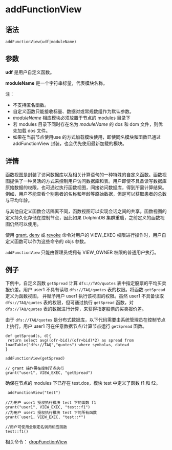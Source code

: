 # addFunctionView

## 语法

`addFunctionView(udf|moduleName)`

## 参数

**udf** 是用户自定义函数。

**moduleName** 是一个字符串标量，代表模块名称。

注：

* 不支持匿名函数。
* 自定义函数只能接收标量、数据对或常规数组作为默认参数。
* *moduleName* 相应模块必须放置于节点的 modules 目录下
* 若 modules 目录下同时存在名为 *moduleName* 的 dos 和 dom 文件，则优先加载 dos 文件。
* 如果在当前节点使用use <moduleName> 的方式加载模块使用，即使同名模块和函数已通过
  addFunctionView 封装，也会优先使用最新加载的模块。

## 详情

函数视图是封装了访问数据库以及相关计算语句的一种特殊的自定义函数。函数视图提供了一种灵活的方式来控制用户访问数据库和表。用户即使不具备读写数据库原始数据的权限，也可通过执行函数视图，间接访问数据库，得到所需计算结果。例如，用户不能查看个别患者的名称和年龄等原始数据，但是可以获取患者的总数与平均年龄。

与其他自定义函数会话隔离不同，函数视图可以实现会话之间的共享。函数视图的定义持久化存储在控制节点，因此如果 DolphinDB
集群重启，之前定义的函数视图仍然可以使用。

使用 [grant](../g/grant.html), [deny](../d/deny.html) 或 [revoke](../r/revoke.html)
命令对用户的 VIEW\_EXEC 权限进行操作时，用户自定义函数可以作为这些命令的 objs 参数。

`addFunctionView` 只能由管理员或拥有 VIEW\_OWNER
权限的普通用户执行。

## 例子

下例中，自定义函数 `getSpread` 计算
`dfs://TAQ/quotes` 表中指定股票的平均买卖报价差。用户 user1 不具有读取
`dfs://TAQ/quotes` 表的权限。将函数 `getSpread` 定义为函数视图，
并赋予用户 user1 执行该视图的权限。虽然 user1 不具备读取 `dfs://TAQ/quotes` 表的权限，但可通过执行
`getSpread` 函数，对 `dfs://TAQ/quotes`
表的数据进行计算，来获得指定股票的买卖报价差。

由于 `dfs://TAQ/quotes`
是分布式数据库，以下代码需要由系统管理员在控制节点上执行。用户 user1 可在任意数据节点/计算节点运行 `getSpread`
函数。

```
def getSpread(s, d){
 return select avg((ofr-bid)/(ofr+bid)*2) as spread from loadTable("dfs://TAQ","quotes") where symbol=s, date=d
}

addFunctionView(getSpread)

// grant 操作需在控制节点执行
grant("user1", VIEW_EXEC, "getSpread")
```

确保在节点的 modules 下已存在 test.dos，模块 test 中定义了函数 f1 和
f2。

```
 addFunctionView("test")

//为用户 user1 授权执行模块 test 下的函数 f1
grant("user1", VIEW_EXEC, "test::f1")
//为用户 user1 授权执行模块 test 下的所有函数
grant(`user1, VIEW_EXEC, "test::*")

//用户可使用全限定名调用相应函数
test::f1()
```

相关命令： [dropFunctionView](../d/dropFunctionView.html)

